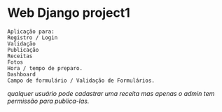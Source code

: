 # Web Django project1
 
    Aplicação para:
    Registro / Login
    Validação
    Publicação
    Receitas
    Fotos
    Hora / tempo de preparo.
    Dashboard
    Campo de formulário / Validação de Formulários.

*qualquer usuário pode cadastrar uma receita mas apenas o admin tem permissão para publica-las.*